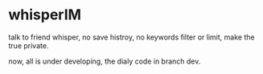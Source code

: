 # whisperIM
talk to friend whisper, no save histroy, no keywords filter or limit, make the true private.

now, all is under developing, the dialy code in branch dev.
